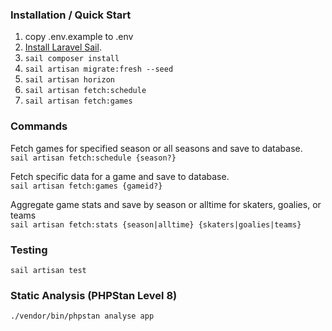 ### Installation / Quick Start

1) copy .env.example to .env
2) [Install Laravel Sail](https://laravel.com/docs/8.x/sail).
3) `sail composer install`
4) `sail artisan migrate:fresh --seed`
5) `sail artisan horizon`
6) `sail artisan fetch:schedule`
7) `sail artisan fetch:games`

### Commands

Fetch games for specified season or all seasons and save to database.<br />
`sail artisan fetch:schedule {season?}`

Fetch specific data for a game and save to database.<br />
`sail artisan fetch:games {gameid?}`

Aggregate game stats and save by season or alltime for skaters, goalies, or teams<br />
`sail artisan fetch:stats {season|alltime} {skaters|goalies|teams}`

### Testing

`sail artisan test`

### Static Analysis (PHPStan Level 8)
`./vendor/bin/phpstan analyse app`